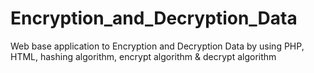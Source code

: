 # Encryption_and_Decryption_Data
Web base application to Encryption and Decryption Data by using PHP, HTML, hashing algorithm, encrypt algorithm &amp; decrypt algorithm
